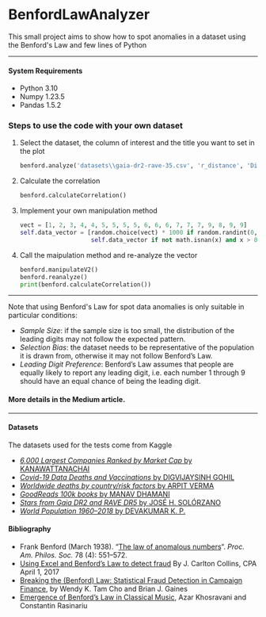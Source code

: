 # BenfordLawAnalyzer
This small project aims to show how to spot anomalies in a dataset using the Benford's Law and few lines of Python

------

#### System Requirements

- Python 3.10
- Numpy 1.23.5
- Pandas 1.5.2

### **Steps to use the code with your own dataset**

1) Select the dataset, the column of interest and the title you want to set in the plot

   ```python
   benford.analyze('datasets\\gaia-dr2-rave-35.csv', 'r_distance', 'Distance to Earth of 250k stars')
   ```

2) Calculate the correlation

   ```python
   benford.calculateCorrelation()
   ```

3) Implement your own manipulation method

   ```python
   vect = [1, 2, 3, 4, 4, 5, 5, 5, 5, 6, 6, 6, 7, 7, 7, 9, 8, 9, 9]
   self.data_vector = [random.choice(vect) * 1000 if random.randint(0, 10) % 2 == 0 else x for x in
                       self.data_vector if not math.isnan(x) and x > 0]
   ```

4) Call the maipulation method and re-analyze the vector

   ```python
   benford.manipulateV2()
   benford.reanalyze()
   print(benford.calculateCorrelation())
   ```

----

Note that using Benford's Law for spot data anomalies is only suitable in particular conditions:

- *Sample Size*: if the sample size is too small, the distribution of the leading digits may not follow the expected pattern.
- *Selection Bias*: the dataset needs to be representative of the population it is drawn from, otherwise it may not follow Benford’s Law.
- *Leading Digit Preference*: Benford’s Law assumes that people are equally likely to report any leading digit, i.e. each number 1 through 9 should have an equal chance of being the leading digit.



#### **More details in the Medium article.**

------

#### Datasets

The datasets used for the tests come from Kaggle

- [*6,000 Largest Companies Ranked by Market Cap* by KANAWATTANACHAI](https://www.kaggle.com/datasets/prasertk/6000-largest-companies-ranked-by-market-cap)
- [*Covid-19 Data Deaths and Vaccinations* by DIGVIJAYSINH GOHIL](https://www.kaggle.com/datasets/digvijaysinhgohil/covid19-data-deaths-and-vaccinations)
- [*Worldwide deaths by country/risk factors* by ARPIT VERMA](https://www.kaggle.com/datasets/varpit94/worldwide-deaths-by-risk-factors)
- [*GoodReads 100k books* by MANAV DHAMANI](https://www.kaggle.com/datasets/mdhamani/goodreads-books-100k)
- [*Stars from Gaia DR2 and RAVE DR5* by JOSÉ H. SOLÓRZANO](https://www.kaggle.com/datasets/solorzano/rave-dr5-gaia-dr2-consolidated)
- [*World Population 1960–2018* by DEVAKUMAR K. P.](https://www.kaggle.com/datasets/imdevskp/world-population-19602018)



#### Bibliography

- Frank Benford (March 1938). “[The law of anomalous numbers](https://www.jstor.org/stable/984802)“. *Proc. Am. Philos. Soc.* 78 (4): 551–572.
- [Using Excel and Benford’s Law to detect fraud](https://www.journalofaccountancy.com/issues/2017/apr/excel-and-benfords-law-to-detect-fraud.html) By J. Carlton Collins, CPA April 1, 2017
- [Breaking the (Benford) Law: Statistical Fraud Detection in Campaign Finance](http://cho.pol.illinois.edu/wendy/papers/tas.pdf), by Wendy K. Tam Cho and Brian J. Gaines
- [Emergence of Benford’s Law in Classical Music](https://www.arxiv-vanity.com/papers/1805.06506/), Azar Khosravani and Constantin Rasinariu
